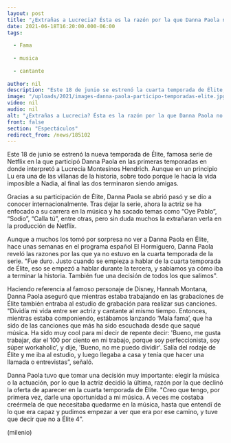 ```yaml
---
layout: post
title: "¿Extrañas a Lucrecia? Ésta es la razón por la que Danna Paola no está en 'Élite 4'"
date: 2021-06-18T16:20:00.000-06:00
tags:
  
  - Fama
  
  - musica
  
  - cantante
  
author: nil
description: "Este 18 de junio se estrenó la cuarta temporada de Élite, sin embargo, una de las grandes ausentes es Danna Paola. Te contamos la razón por la que no está en la serie. "
image: "/uploads/2021/images-danna-paola-participo-temporadas-elite.jpg"
video: nil
audio: nil
alt: "¿Extrañas a Lucrecia? Ésta es la razón por la que Danna Paola no está en 'Élite 4'"
front: false
section: "Espectáculos"
redirect_from: /news/185102
---
```


Este 18 de junio se estrenó la nueva temporada de Élite, famosa serie de Netflix en la que participó Danna Paola en las primeras temporadas en donde interpretó a Lucrecia Montesinos Hendrich. Aunque en un principio Lu era una de las villanas de la historia, sobre todo porque le hacía la vida imposible a Nadia, al final las dos terminaron siendo amigas. 

Gracias a su participación de Élite, Danna Paola se abrió pasó y se dio a conocer internacionalmente. Tras dejar la serie, ahora la actriz se ha enfocado a su carrera en la música y ha sacado temas como “Oye Pablo”, “Sodio”, “Calla tú”, entre otras, pero sin duda muchos la extrañaran verla en la producción de Netflix. 

Aunque a muchos los tomó por sorpresa no ver a Danna Paola en Élite, hace unas semanas en el programa español El Hormiguero, Danna Paola reveló las razones por las que ya no estuvo en la cuarta temporada de la serie. "Fue duro. Justo cuando se empieza a hablar de la cuarta temporada de Élite, eso se empezó a hablar durante la tercera, y sabíamos ya cómo iba a terminar la historia. También fue una decisión de todos los que salimos". 

Haciendo referencia al famoso personaje de Disney, Hannah Montana, Danna Paola aseguró que mientras estaba trabajando en las grabaciones de Élite también entraba al estudio de grabación para realizar sus canciones. "Dividía mi vida entre ser actriz y cantante al mismo tiempo. Entonces, mientras estaba componiendo, estábamos lanzando ‘Mala fama’, que ha sido de las canciones que más ha sido escuchada desde que saqué música. Ha sido muy cool para mí decir de repente decir: 'Bueno, me gusta trabajar, dar el 100 por ciento en mi trabajo, porque soy perfeccionista, soy súper workaholic’, y dije, 'Bueno, no me puedo dividir'. Salía del rodaje de Élite y me iba al estudio, y luego llegaba a casa y tenía que hacer una llamada o entrevistas”, señaló. 

Danna Paola tuvo que tomar una decisión muy importante: elegir la música o la actuación, por lo que la actriz decidió la última, razón por la que declinó la oferta de aparecer en la cuarta temporada de Élite. "Creo que tengo, por primera vez, darle una oportunidad a mi música. A veces me costaba creérmela de que necesitaba quedarme en la música, hasta que entendí de lo que era capaz y pudimos empezar a ver que era por ese camino, y tuve que decir que no a Élite 4". 

(milenio)
